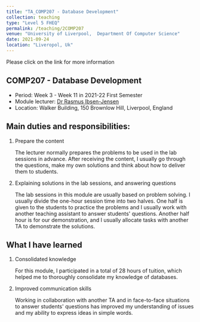 ```yaml
---
title: "TA_COMP207 - Database Development"
collection: teaching
type: "Level 5 FHEQ"
permalink: /teaching/2COMP207
venue: "University of Liverpool,  Department Of Computer Science"
date: 2021-09-24
location: "Liveropol, Uk"
---
```


Please click on the link for more information
## COMP207 - Database Development

- Period: Week 3 - Week 11 in 2021-22 First Semester
- Module  lecturer: [Dr Rasmus Ibsen-Jensen](https://www.liverpool.ac.uk/computer-science/staff/rasmus-ibsen-jensen/)
- Location: Walker Building, 150 Brownlow Hill, Liverpool, England

## Main duties and responsibilities:

1. Prepare the content

   The lecturer normally prepares the problems to be used in the lab sessions in advance. After receiving the content, I usually go through the questions, make my own solutions and think about how to deliver them to students.

2. Explaining solutions in the lab sessions, and answering questions

   The lab sessions in this module are usually based on problem solving. I usually divide the one-hour session time into two halves. One half is given to the students to practice the problems and I usually work with another teaching assistant to answer students' questions. Another half hour is for our demonstration, and I usually allocate tasks with another TA to demonstrate the solutions.

## What I have learned

1. Consolidated knowledge

   For this module, I participated in a total of 28 hours of tuition, which helped me to thoroughly consolidate my knowledge of databases. 

2. Improved communication skills

   Working in collaboration with another TA and in face-to-face situations to answer students' questions has improved my understanding of issues and my ability to express ideas in simple words.
